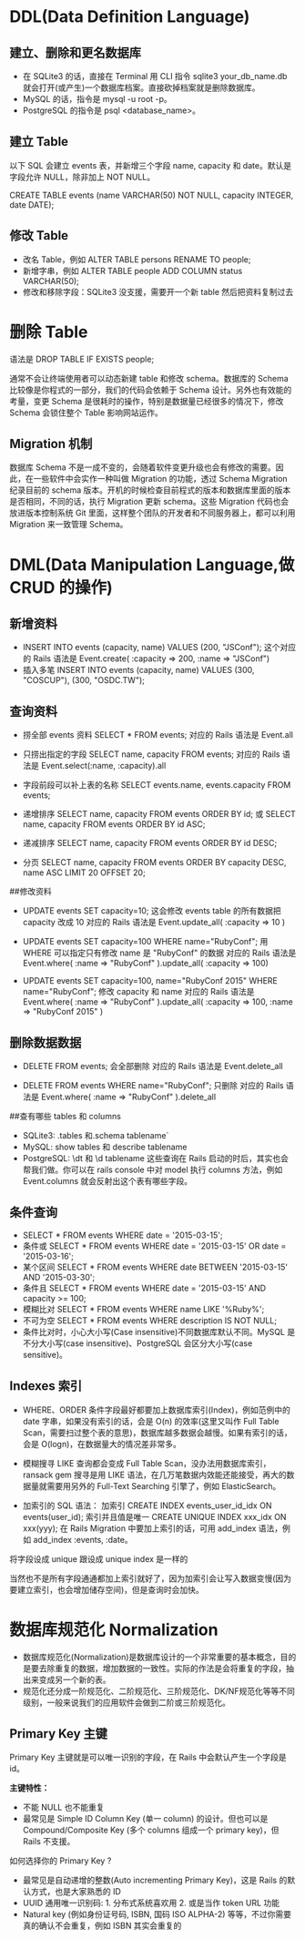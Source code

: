 # DDL(Data Definition Language)
## 建立、删除和更名数据库
 - 在 SQLite3 的话，直接在 Terminal 用 CLI 指令 sqlite3 your_db_name.db 就会打开(或产生)一个数据库档案。直接砍掉档案就是删除数据库。
 - MySQL 的话，指令是 mysql -u root -p。
 - PostgreSQL 的指令是 psql <database_name>。

## 建立 Table
以下 SQL 会建立 events 表，并新增三个字段 name, capacity 和 date。默认是字段允许 NULL，除非加上 NOT NULL。

CREATE TABLE events (name VARCHAR(50) NOT NULL, capacity INTEGER, date DATE);

## 修改 Table
- 改名 Table，例如 ALTER TABLE persons RENAME TO people;
- 新增字串，例如 ALTER TABLE people ADD COLUMN status VARCHAR(50);
- 修改和移除字段：SQLite3 没支援，需要开一个新 table 然后把资料复制过去

# 删除 Table
语法是 DROP TABLE IF EXISTS people;

通常不会让终端使用者可以动态新建 table 和修改 schema。数据库的 Schema 比较像是你程式的一部分，我们的代码会依赖于 Schema 设计。另外也有效能的考量，变更 Schema 是很耗时的操作，特别是数据量已经很多的情况下，修改 Schema 会锁住整个 Table 影响网站运作。

## Migration 机制
数据库 Schema 不是一成不变的，会随着软件变更升级也会有修改的需要。因此，在一些软件中会实作一种叫做 Migration 的功能，透过 Schema Migration 纪录目前的 schema 版本。开机的时候检查目前程式的版本和数据库里面的版本是否相同，不同的话，执行 Migration 更新 schema。这些 Migration 代码也会放进版本控制系统 Git 里面，这样整个团队的开发者和不同服务器上，都可以利用 Migration 来一致管理 Schema。




# DML(Data Manipulation Language,做 CRUD 的操作)
## 新增资料
- INSERT INTO events (capacity, name) VALUES (200, "JSConf");
这个对应的 Rails 语法是 Event.create( :capacity => 200, :name => "JSConf")
- 插入多笔 INSERT INTO events (capacity, name) VALUES (300, "COSCUP"), (300, "OSDC.TW");

## 查询资料
- 捞全部 events 资料 SELECT * FROM events;
对应的 Rails 语法是 Event.all

- 只捞出指定的字段 SELECT name, capacity FROM events;
对应的 Rails 语法是 Event.select(:name, :capacity).all

- 字段前段可以补上表的名称 SELECT events.name, events.capacity FROM events;

- 递增排序 SELECT name, capacity FROM events ORDER BY id; 或 SELECT name, capacity FROM events ORDER BY id ASC;

- 递减排序 SELECT name, capacity FROM events ORDER BY id DESC;

- 分页 SELECT name, capacity FROM events ORDER BY capacity DESC, name ASC LIMIT 20 OFFSET 20;

##修改资料
- UPDATE events SET capacity=10; 这会修改 events table 的所有数据把 capacity 改成 10
对应的 Rails 语法是 Event.update_all( :capacity => 10 )

- UPDATE events SET capacity=100 WHERE name="RubyConf"; 用 WHERE 可以指定只有修改 name 是 "RubyConf" 的数据
对应的 Rails 语法是 Event.where( :name => "RubyConf" ).update_all( :capacity => 100)

- UPDATE events SET capacity=100, name="RubyConf 2015" WHERE name="RubyConf"; 修改 capacity 和 name
对应的 Rails 语法是 Event.where( :name => "RubyConf" ).update_all( :capacity => 100, :name => "RubyConf 2015" )

## 删除数据数据
- DELETE FROM events; 会全部删除
对应的 Rails 语法是 Event.delete_all

- DELETE FROM events WHERE name="RubyConf"; 只删除
对应的 Rails 语法是 Event.where( :name => "RubyConf" ).delete_all

##查有哪些 tables 和 columns
- SQLite3: .tables 和.schema tablename`
- MySQL: show tables 和 describe tablename
- PostgreSQL: \dt 和 \d tablename
这些查询在 Rails 启动的时后，其实也会帮我们做。你可以在 rails console 中对 model 执行 columns 方法，例如 Event.columns 就会反射出这个表有哪些字段。

## 条件查询
- SELECT * FROM events WHERE date = '2015-03-15';
- 条件或 SELECT * FROM events WHERE date = '2015-03-15' OR date = '2015-03-16';
- 某个区间 SELECT * FROM events WHERE date BETWEEN '2015-03-15' AND '2015-03-30';
- 条件且 SELECT * FROM events WHERE date = '2015-03-15' AND capacity >= 100;
- 模糊比对 SELECT * FROM events WHERE name LIKE '%Ruby%';
- 不可为空 SELECT * FROM events WHERE description IS NOT NULL;
- 条件比对时，小心大小写(Case insensitive)不同数据库默认不同。MySQL 是不分大小写(case insensitive)、PostgreSQL 会区分大小写(case sensitive)。

## Indexes 索引
- WHERE、ORDER 条件字段最好都要加上数据库索引(Index)，例如范例中的 date 字串，如果没有索引的话，会是 O(n) 的效率(这里又叫作 Full Table Scan，需要扫过整个表的意思)，数据库越多数据会越慢。如果有索引的话，会是 O(logn)，在数据量大的情况差非常多。
- 模糊搜寻 LIKE 查询都会变成 Full Table Scan，没办法用数据库索引，ransack gem 搜寻是用 LIKE 语法，在几万笔数据内效能还能接受，再大的数据量就需要用另外的 Full-Text Searching 引擎了，例如 ElasticSearch。

- 加索引的 SQL 语法：
加索引 CREATE INDEX events_user_id_idx ON events(user_id);
索引并且值是唯一 CREATE UNIQUE INDEX xxx_idx ON xxx(yyy);
在 Rails Migration 中要加上索引的话，可用 add_index 语法，例如 add_index :events, :date。

将字段设成 unique 跟设成 unique index 是一样的

当然也不是所有字段通通都加上索引就好了，因为加索引会让写入数据变慢(因为要建立索引，也会增加储存空间)，但是查询时会加快。


# 数据库规范化 Normalization
- 数据库规范化(Normalization)是数据库设计的一个非常重要的基本概念，目的是要去除重复的数据，增加数据的一致性。实际的作法是会将重复的字段，抽出来变成另一个新的表。
- 规范化还分成一阶规范化、二阶规范化、三阶规范化、DK/NF规范化等等不同级别，一般来说我们的应用软件会做到二阶或三阶规范化。

## Primary Key 主键
Primary Key 主键就是可以唯一识别的字段，在 Rails 中会默认产生一个字段是 id。

**主键特性：**
- 不能 NULL 也不能重复
- 最常见是 Simple ID Column Key (单一 column) 的设计。但也可以是 Compound/Composite Key (多个 columns 组成一个 primary key)，但 Rails 不支援。

如何选择你的 Primary Key ?
- 最常见是自动递增的整数(Auto incrementing Primary Key)，这是 Rails 的默认方式，也是大家熟悉的 ID
- UUID 通用唯一识别码: 1. 分布式系统喜欢用 2. 或是当作 token URL 功能
- Natural key (例如身份证号码, ISBN, 国码 ISO ALPHA-2) 等等，不过你需要真的确认不会重复，例如 ISBN 其实会重复的
